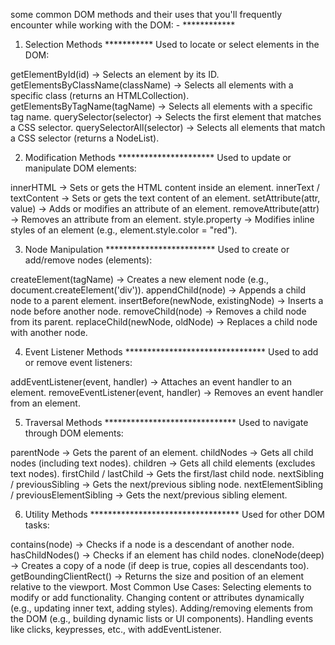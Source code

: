 some common DOM methods and their uses that you'll frequently encounter while working with the DOM: - ************

1. Selection Methods ***********
Used to locate or select elements in the DOM:

getElementById(id) → Selects an element by its ID.
getElementsByClassName(className) → Selects all elements with a specific class (returns an HTMLCollection).
getElementsByTagName(tagName) → Selects all elements with a specific tag name.
querySelector(selector) → Selects the first element that matches a CSS selector.
querySelectorAll(selector) → Selects all elements that match a CSS selector (returns a NodeList). 


2. Modification Methods **********************
Used to update or manipulate DOM elements:

innerHTML → Sets or gets the HTML content inside an element.
innerText / textContent → Sets or gets the text content of an element.
setAttribute(attr, value) → Adds or modifies an attribute of an element.
removeAttribute(attr) → Removes an attribute from an element.
style.property → Modifies inline styles of an element (e.g., element.style.color = "red").


3. Node Manipulation *************************
Used to create or add/remove nodes (elements):

createElement(tagName) → Creates a new element node (e.g., document.createElement('div')).
appendChild(node) → Appends a child node to a parent element.
insertBefore(newNode, existingNode) → Inserts a node before another node.
removeChild(node) → Removes a child node from its parent.
replaceChild(newNode, oldNode) → Replaces a child node with another node.


4. Event Listener Methods ********************************
Used to add or remove event listeners:

addEventListener(event, handler) → Attaches an event handler to an element.
removeEventListener(event, handler) → Removes an event handler from an element.


5. Traversal Methods ******************************
Used to navigate through DOM elements:

parentNode → Gets the parent of an element.
childNodes → Gets all child nodes (including text nodes).
children → Gets all child elements (excludes text nodes).
firstChild / lastChild → Gets the first/last child node.
nextSibling / previousSibling → Gets the next/previous sibling node.
nextElementSibling / previousElementSibling → Gets the next/previous sibling element.


6. Utility Methods **********************************
Used for other DOM tasks:

contains(node) → Checks if a node is a descendant of another node.
hasChildNodes() → Checks if an element has child nodes.
cloneNode(deep) → Creates a copy of a node (if deep is true, copies all descendants too).
getBoundingClientRect() → Returns the size and position of an element relative to the viewport.
Most Common Use Cases:
Selecting elements to modify or add functionality.
Changing content or attributes dynamically (e.g., updating inner text, adding styles).
Adding/removing elements from the DOM (e.g., building dynamic lists or UI components).
Handling events like clicks, keypresses, etc., with addEventListener.